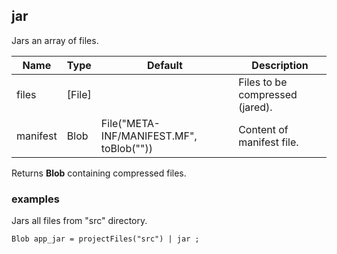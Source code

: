 ## jar

Jars an array of files.

 | Name | Type | Default | Description |
 | ---- | ---- | ------- | ----------- |
 | files | [File] |   | Files to be compressed (jared). |
 | manifest | Blob | File("META-INF/MANIFEST.MF", toBlob("")) | Content of manifest file. |

Returns __Blob__ containing compressed files.

### examples

Jars all files from "src" directory.
```
Blob app_jar = projectFiles("src") | jar ;
```
